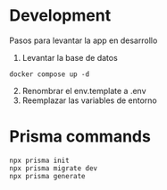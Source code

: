 # Development
Pasos para levantar la app en desarrollo

1. Levantar la base de datos
```
docker compose up -d
```

2. Renombrar el env.template a .env
3. Reemplazar las variables de entorno

# Prisma commands
```
npx prisma init
npx prisma migrate dev
npx prisma generate
```